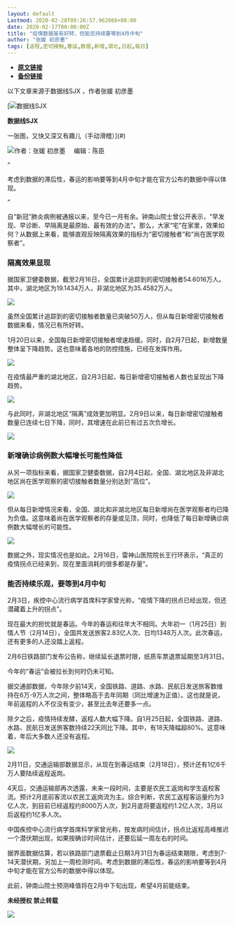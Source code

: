 ```yaml
---
layout: default
Lastmod: 2020-02-28T09:26:57.962866+00:00
date: 2020-02-17T00:00:00Z
title: "疫情数据虽有好转，但能否持续要等到4月中旬"
author: "张媛 初彦墨"
tags: [返程,密切接触,春运,数据,新增,湖北,日起,每日]
---
```


* [**原文链接**](http://mp.weixin.qq.com/s?__biz=MjM5NTE0ODc2Nw==&mid=2650463642&idx=4&sn=944e9fa68b056db7dadbaa1855e72144&chksm=bef29b2a8985123ce278f0592af5600bb9432e80de640efd02a89343ff78930a313ff0c4f19e#rd)
* [**备份链接**](http://archive.today/Y2hPM)


以下文章来源于数据线SJX ，作者张媛 初彦墨

 [![数据线SJX](/images/post/f19cde1ec9d91f9b4137383c93d49431.jpg) 

**数据线SJX**

一张图，又快又深又有趣儿（手动滑稽）](#)

![](/images/post/e4fff7314160ba314fe776eb36c607b9.jpg)作者：张媛 初彦墨     编辑：陈臣

“

  

考虑到数据的滞后性，春运的影响要等到4月中旬才能在官方公布的数据中得以体现。

  

”

自“新冠”肺炎病例被通报以来，至今已一月有余。钟南山院士曾公开表示，“早发现、早诊断、早隔离是最原始、最有效的办法”。那么，大家“宅”在家里，效果如何？从数据上来看，能够直观反映隔离效果的指标为“密切接触者”和“尚在医学观察者”。  

  

  

### **隔离效果显现**  

据国家卫健委数据，截至2月16日，全国累计追踪到的密切接触者54.6016万人。其中，湖北地区为19.1434万人，非湖北地区为35.4582万人。

![](/images/post/1855a58253505ee32c40b17ca00ce32c.jpg)

虽然全国累计追踪到的密切接触者数量已突破50万人，但从每日新增密切接触者数据来看，情况已有所好转。

1月20日以来，全国每日新增密切接触者增速趋缓。同时，自2月7日起，新增数量整体呈下降趋势。这也意味着各地的防控措施，已经在发挥作用。

![](/images/post/8687aa7f62a0fa8d39b20c9c4c5d6543.jpg)

在疫情最严重的湖北地区，自2月3日起，每日新增密切接触者人数也呈现出下降趋势。

![](/images/post/677b56498e4919a72bc7d8246a3fe40a.jpg)

与此同时，非湖北地区“隔离”成效更加明显。2月9日以来，每日新增密切接触者数量已连续七日下降，同时，其增速在此前已有过五次负增长。

![](/images/post/9c3cb3a7f66868ff13223977661eece9.jpg)

  

  

### **新增确诊病例数大幅增长可能性降低**  

从另一项指标来看，据国家卫健委数据，自2月4日起，全国、湖北地区及非湖北地区尚在医学观察的密切接触者数量分别达到“高位”。

![](/images/post/7e6792941d5091d7ffe35ae520b8c0da.jpg)

但从每日新增情况来看，全国、湖北和非湖北地区每日新增尚在医学观察者均已降为负值。这意味着尚在医学观察者的存量或见顶，同时，也降低了每日新增确诊病例数大幅增长的可能性。

![](/images/post/0ae3a7793ddf17333f2fa0ad7f295249.jpg)

数据之外，现实情况也是如此。2月16日，雷神山医院院长王行环表示，“真正的疫情拐点已经来到，现在里面消耗的很多都是存量”。

  

  

### **能否持续乐观，要等到4月中旬**  

2月3日，疾控中心流行病学首席科学家曾光称，“疫情下降的拐点已经出现，但还潜藏着上升的拐点”。

现在最大的担忧就是春运。今年的春运和往年大不相同。大年初一（1月25日）到情人节（2月14日），全国共发送旅客2.83亿人次、日均1348万人次。此次春运，还有更多的人还没踏上返程。

2月6日铁路部门发布公告称，继续延长退票时限，纸质车票退票延期至3月31日。

今年的“春运”会被拉长到何时仍未可知。

据交通部数据，今年除夕前14天，全国铁路、道路、水路、民航日发送旅客数维持在6万-9万人次之间，整体略高于去年同期（同比增速为正值）。这也就是说，年前返程的人不仅没有变少，甚至比去年还要多一点。

除夕之后，疫情持续发酵，返程人数大幅下降。自1月25日起，全国铁路、道路、水路、民航日发送旅客数持续22天同比下降。其中，有18天降幅超80%。这意味着，年后大多数人还没有返程。

![](/images/post/7f615939d207dfd8698e15843d036261.jpg)

2月11日，交通运输部数据显示，从现在到春运结束（2月18日），预计还有1亿6千万人要陆续返程返岗。

4天后，交通运输部再次透露，未来一段时间，主要是农民工返岗和学生返校客流。预计2月底前客流以农民工返岗流为主。综合判断，农民工返程客运量约为3亿人次，到目前已经返程约8000万人次，到2月底将要返程约1.2亿人次，3月以后返程约1亿多人次。

中国疾控中心流行病学首席科学家曾光称，按发病时间估计，拐点比返程高峰推迟一个潜伏期出现，如果按确诊时间估计，还要后延一周左右的时间。

据界面数据估算，若以铁路部门退票截止日期3月31日为春运结束期限，考虑到7-14天潜伏期，另加上一周检测时间。考虑到数据的滞后性，春运的影响要等到4月中旬才能在官方公布的数据中得以体现。

此前，钟南山院士预测峰值将在2月中下旬出现，希望4月前能结束。

  

**未经授权 禁止转载**

  

  

![](/images/post/3ef9527fd7edfb43b0c70486c7a956af.jpg)

